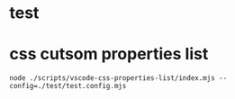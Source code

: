 # test

# css cutsom properties list

```
node ./scripts/vscode-css-properties-list/index.mjs --config=./test/test.config.mjs
```
